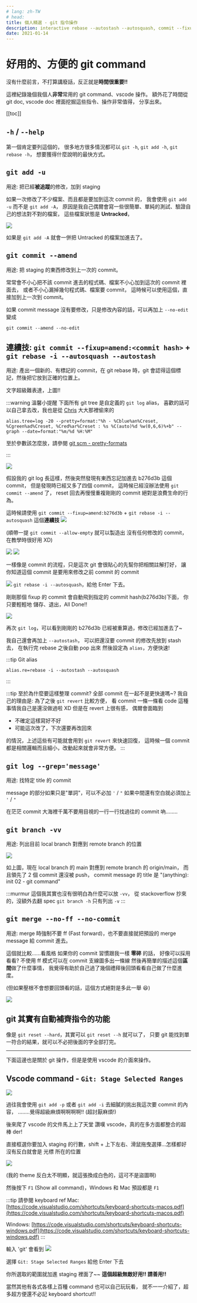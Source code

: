 ```yaml
---
# lang: zh-TW
# head:
title: 個人精選 - git 指令操作
description: interactive rebase --autostash --autosquash, commit --fixup:amend, merge --no-ff, --no-commit,
date: 2021-01-14
---
```


# 好用的、方便的 git command

沒有什麼前言，不打算講廢話，反正就是**時間很重要!!**

這裡紀錄幾個我個人**非常**常用的 git command、vscode 操作。
額外花了時間從 git doc, vscode doc 裡面挖掘這些指令、操作非常值得，
分享出來。

[[toc]]

## `-h` / `--help`

第一個肯定要列這個的，
很多地方很多情況都可以 `git -h`, `git add -h`, `git rebase -h`，
想要獲得什麼說明的最快方式。

## `git add -u`

用途: 把已經**被追蹤**的修改，加到 staging

如果一次修改了不少檔案、而且都是要加到這次 commit 的，
我會使用 `git add -u` 而不是 `git add -A`，
原因是我自己偶爾會寫一些很簡單、單純的測試、驗證自己的想法對不對的檔案，
這些檔案狀態是 **Untracked**，

![](./images/02-1.png)

如果是 `git add -A` 就會一併把 Untracked 的檔案加進去了。

## `git commit --amend`

用途: 把 staging 的東西修改到上一次的 commit。

常常會不小心把不該 commit 進去的程式碼、檔案不小心加到這次的 commit 裡面去，
或者不小心漏掉幾句程式碼、檔案要 commit，
這時候可以使用這個，直接加到上一次到 commit。

如果 commit message 沒有要修改，只是修改內容的話，可以再加上 `--no-edit`
變成

```
git commit --amend --no-edit
```

## 連續技: `git commit --fixup=amend:<commit hash>` + `git rebase -i --autosquash --autostash`

用途: 產出一個新的、有標記的 commit，在 git rebase 時，git 會認得這個標記，然後把它放到正確的位置上。

文字超級難表達，上圖!!

:::warning 溫馨小提醒
下面所有 git tree 是自定義的 `git log` alias，
喜歡的話可以自己拿去改，我也是從 [Chris](https://dwatow.github.io/) 大大那裡偷來的

```
alias.tree=log -20 --pretty=format:"%h - %Cblue%an%Creset, %Cgreen%ad%Creset, %Cred%ar%Creset : %s %C(auto)%d %w(0,6,6)%+b" --graph --date=format:"%m/%d %H:%M"
```

至於參數該怎麼放，請參閱 [git scm - pretty-formats](https://git-scm.com/docs/pretty-formats)

:::

![](./images/2022-01-14-01-25-10.png)

假設我的 git log 長這樣，然後突然發現有東西忘記加進去 b276d3b 這個 commit，
但是發現時已經又多了四個 commit，
這時候已經沒辦法使用 `git commit --amend` 了，
reset 回去再慢慢重複剛剛的 commit 絕對是浪費生命的行為。

這時候請使用 `git commit --fixup=amend:b276d3b` + `git rebase -i --autosquash`
這個**連續技**
![](./images/2022-01-14-01-26-25.png)

(順帶一提 `git commit --allow-empty` 就可以製造出 沒有任何修改的 commit，在教學時很好用 XD)

![](./images/2022-01-14-01-27-18.png)
![](./images/2022-01-14-01-28-01.png)

一樣像是 commit 的流程，只是這次 git 會很貼心的先幫你把相關註解打好，
讓你知道這個 commit 是要用來修改之前 commit 的 commit

![](./images/2022-01-14-01-29-03.png)
`git rebase -i --autosquash`，給他 Enter 下去。

剛剛那個 fixup 的 commit 會自動飛到指定的 commit hash(b276d3b)下面，
你只要輕輕地 儲存、退出，All Done!!

![](./images/2022-01-14-01-31-45.png)

再次 `git log`，可以看到剛剛的 b276d3b 已經被重算過，修改已經加進去了~

我自己還會再加上 `--autostash`，
可以把還沒要 commit 的修改先放到 stash 去，
在執行完 rebase 之後自動 pop 出來
然後設定為 `alias`，方便快速!

:::tip Git alias

```
alias.re=rebase -i --autostash --autosquash
```

:::

:::tip
至於為什麼要這樣整理 commit?
全部 commit 在一起不是更快速嗎~?
我自己的理由是: 為了之後 `git revert` 比較方便，
看 commit 一條一條看 code 這種事情我自己是還沒做過啦 XD
但是在 revert 上很有感，
偶爾會面臨到

- 不確定這樣寫好不好
- 可能這次改了，下次還要再改回來

的情況，上述這些有可能就會用到 `git revert` 來快速回復，
這時候一個 commit 都是相關邏輯而且細小，改動起來就會非常方便。
:::

## `git log --grep='message'`

用途: 找特定 title 的 commit

message 的部分如果只是"單詞"，可以不必加 `'` / `"`
如果中間還有空白就必須加上 `'` / `"`

在茫茫 commit 大海裡千萬不要用目視的一行一行找過往的 commit 吶........

## `git branch -vv`

用途: 列出目前 local branch 對應到 remote branch 的位置

![](./images/2022-01-14-02-17-48.png)

如上圖，現在 local branch 的 main 對應到 remote branch 的 origin/main，
而且領先了 2 個 commit 還沒被 push，
commit message 的 title 是 "(anything): init 02 - git command"

:::murmur
這個我其實也沒有很明白為什麼可以放 `-vv`，
從 stackoverflow 抄來的，沒額外去翻 spec
`git branch -h` 只有列出 `-v`
:::

## `git merge --no-ff --no-commit`

用途: merge 時強制不要 ff (Fast forward)，也不要直接就把預設的 merge message 給 commit 進去。

這個就比較......看風格
如果你的 commit 習慣跟我一樣 **零碎** 的話，
好像可以採用看看?
不使用 ff 模式可以在 commit 支線圖多出一條線
然後再簡單的描述這個**區間**做了什麼事情，
我覺得有助於自己過了幾個禮拜後回頭看看自己做了什麼進度。

(但如果壓根不會想要回頭看的話，這個方式絕對是多此一舉 😆)

![](./images/2022-01-14-03-24-27.png)

## git 其實有自動補齊指令的功能

像是 `git reset --hard`，其實可以 `git reset --h` 就可以了，
只要 git 能找到單一符合的結果，就可以不必把後面的字全部打完。

---

下面這邊也是關於 git 操作，但是是使用 vscode 的介面來操作。

## Vscode command - `Git: Stage Selected Ranges`

![](./images/2022-01-14-02-24-25.png)

過往我會使用 `git add -p` 或者 `git add -i`
去細膩的挑出我這次要 commit 的內容，
........覺得超級麻煩啊啊啊啊!! (超討厭麻煩!)

後來爬了 vscode 的文件馬上上了天堂
讚嘆 vscode，真的在多方面都整合的超棒 der!

直接框選你要加入 staging 的行數，shift + 上下左右、滑鼠拖曳選擇...怎樣都好
沒有反白就會是 光標 所在的位置

![](./images/2022-01-14-02-40-32.png)

(我的 theme 反白太不明顯，就這張換成白色的，這可不是盜圖啊)

然後按下 `F1` (Show all command)，Windows 和 Mac 預設都是 `F1`

:::tip 請參閱 keyboard ref
Mac: [https://code.visualstudio.com/shortcuts/keyboard-shortcuts-macos.pdf](https://code.visualstudio.com/shortcuts/keyboard-shortcuts-macos.pdf)

Windows: [https://code.visualstudio.com/shortcuts/keyboard-shortcuts-windows.pdf](https://code.visualstudio.com/shortcuts/keyboard-shortcuts-windows.pdf)
:::

輸入 'git' 會看到
![](./images/2022-01-14-02-27-51.png)

選擇 `Git: Stage Selected Ranges` 給他 Enter 下去

你所選取的範圍就加進 staging 裡面了~~
**這個超級無敵好用!! 請善用!!**

當然其他有各式各樣上百種 command 也可以自己玩玩看，
就不一一介紹了，超多超方便還不必記 keyboard shortcut!!
